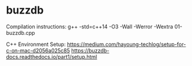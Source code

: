 # buzzdb

Compilation instructions:
g++ -std=c++14 -O3 -Wall -Werror -Wextra 01-buzzdb.cpp

C++ Environment Setup: 
https://medium.com/hayoung-techlog/setup-for-c-on-mac-d2056a025c85
https://buzzdb-docs.readthedocs.io/part1/setup.html
